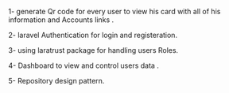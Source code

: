 1-  generate Qr code for every user to view his card with all of his information and Accounts links .

2- laravel Authentication for login and registeration.

3- using laratrust package for handling users Roles.

4- Dashboard to view and control users data .

5- Repository design pattern.


